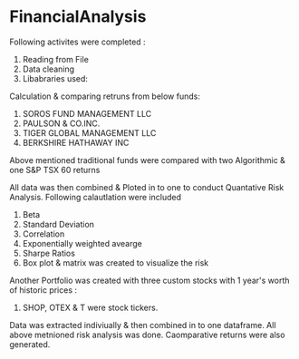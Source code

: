 # FinancialAnalysis
Following activites were completed :
1. Reading from File 
2. Data cleaning
3. Libabraries used: 

Calculation & comparing retruns from below funds:
1. SOROS FUND MANAGEMENT LLC
2. PAULSON & CO.INC.
3. TIGER GLOBAL MANAGEMENT LLC
4. BERKSHIRE HATHAWAY INC

Above mentioned traditional funds were compared with two Algorithmic & one S&P TSX 60 returns

All data was then combined & Ploted in to one to conduct Quantative Risk  Analysis. 
Following calautlation were included

1. Beta
2. Standard Deviation
3. Correlation
4. Exponentially weighted avearge 
5. Sharpe Ratios 
6. Box plot & matrix was created to visualize the risk

Another Portfolio was created with three custom stocks with 1 year's worth of historic prices :

1. SHOP, OTEX & T were stock tickers. 

Data was extracted indiviually & then combined in to one dataframe. All above metnioned risk analysis was done. Caomparative returns were also generated. 

